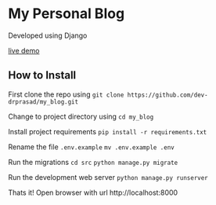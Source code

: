 # My Personal Blog
Developed using Django

[live demo](http://blog.reddyprasad.me/)

## How to Install
First clone the repo using
`git clone https://github.com/dev-drprasad/my_blog.git`

Change to project directory using
`cd my_blog`

Install project requirements
`pip install -r requirements.txt`

Rename the file `.env.example`
`mv .env.example .env`

Run the migrations
`cd src`
`python manage.py migrate`

Run the development web server
`python manage.py runserver`

Thats it! Open browser with url http://localhost:8000

